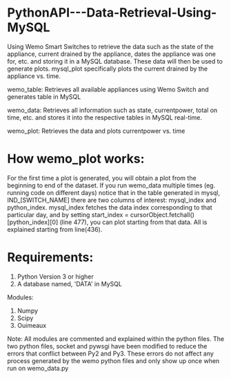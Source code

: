 # PythonAPI---Data-Retrieval-Using-MySQL

Using Wemo Smart Switches to retrieve the data such as the state of the appliance,
current drained by the appliance, dates the appliance was one for, etc. and storing
it in a MySQL database. These data will then be used to generate plots. mysql_plot
specifically plots the current drained by the appliance vs. time. 

wemo_table: Retrieves all available appliances using Wemo Switch and generates table
             in MySQL
             
wemo_data: Retrieves all information such as state, currentpower, total on time, etc.
            and stores it into the respective tables in MySQL real-time.
            
wemo_plot: Retrieves the data and plots currentpower vs. time

# How wemo_plot works: 
For the first time a plot is generated, you will obtain a plot from the beginning to end of the dataset. If you run wemo_data multiple times (eg. running code on different days) notice that in the table generated in mysql, IND\_[SWITCH_NAME] there are two columns of interest: mysql_index and python_index. mysql_index fetches the data index corresponding to that particular day, and by setting start_index = cursorObject.fetchall()[python_index][0] (line 477), you can plot starting from that data. All is explained starting
from line(436).

# Requirements:
1) Python Version 3 or higher
2) A database named, 'DATA' in MySQL

Modules:
1) Numpy
2) Scipy
3) Ouimeaux

Note: All modules are commented and explained within the python files. The two python files, socket and
pywsgi have been modified to reduce the errors that conflict between Py2 and Py3. These errors do not
affect any process generated by the wemo python files and only show up once when run on wemo_data.py
